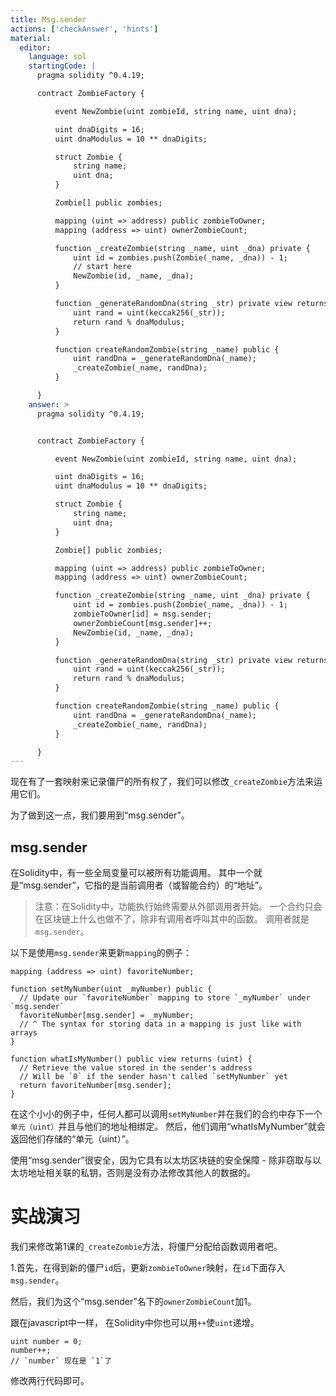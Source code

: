 ```yaml
---
title: Msg.sender
actions: ['checkAnswer', 'hints']
material:
  editor:
    language: sol
    startingCode: |
      pragma solidity ^0.4.19;

      contract ZombieFactory {

          event NewZombie(uint zombieId, string name, uint dna);

          uint dnaDigits = 16;
          uint dnaModulus = 10 ** dnaDigits;

          struct Zombie {
              string name;
              uint dna;
          }

          Zombie[] public zombies;

          mapping (uint => address) public zombieToOwner;
          mapping (address => uint) ownerZombieCount;

          function _createZombie(string _name, uint _dna) private {
              uint id = zombies.push(Zombie(_name, _dna)) - 1;
              // start here
              NewZombie(id, _name, _dna);
          }

          function _generateRandomDna(string _str) private view returns (uint) {
              uint rand = uint(keccak256(_str));
              return rand % dnaModulus;
          }

          function createRandomZombie(string _name) public {
              uint randDna = _generateRandomDna(_name);
              _createZombie(_name, randDna);
          }

      }
    answer: >
      pragma solidity ^0.4.19;


      contract ZombieFactory {

          event NewZombie(uint zombieId, string name, uint dna);

          uint dnaDigits = 16;
          uint dnaModulus = 10 ** dnaDigits;

          struct Zombie {
              string name;
              uint dna;
          }

          Zombie[] public zombies;

          mapping (uint => address) public zombieToOwner;
          mapping (address => uint) ownerZombieCount;

          function _createZombie(string _name, uint _dna) private {
              uint id = zombies.push(Zombie(_name, _dna)) - 1;
              zombieToOwner[id] = msg.sender;
              ownerZombieCount[msg.sender]++;
              NewZombie(id, _name, _dna);
          }

          function _generateRandomDna(string _str) private view returns (uint) {
              uint rand = uint(keccak256(_str));
              return rand % dnaModulus;
          }

          function createRandomZombie(string _name) public {
              uint randDna = _generateRandomDna(_name);
              _createZombie(_name, randDna);
          }

      }
---
```


现在有了一套映射来记录僵尸的所有权了，我们可以修改`_createZombie`方法来运用它们。

为了做到这一点，我们要用到“msg.sender”。

## msg.sender

在Solidity中，有一些全局变量可以被所有功能调用。 其中一个就是“msg.sender”，它指的是当前调用者（或智能合约）的“地址”。

>注意：在Solidity中，功能执行始终需要从外部调用者开始。 一个合约只会在区块链上什么也做不了，除非有调用者呼叫其中的函数。 调用者就是`msg.sender`。

以下是使用`msg.sender`来更新`mapping`的例子：

```
mapping (address => uint) favoriteNumber;

function setMyNumber(uint _myNumber) public {
  // Update our `favoriteNumber` mapping to store `_myNumber` under `msg.sender`
  favoriteNumber[msg.sender] = _myNumber;
  // ^ The syntax for storing data in a mapping is just like with arrays
}

function whatIsMyNumber() public view returns (uint) {
  // Retrieve the value stored in the sender's address
  // Will be `0` if the sender hasn't called `setMyNumber` yet
  return favoriteNumber[msg.sender];
}
```

在这个小小的例子中，任何人都可以调用`setMyNumber`并在我们的合约中存下一个`单元（uint）`并且与他们的地址相绑定。 然后，他们调用“whatIsMyNumber”就会返回他们存储的“单元（uint）”。

使用“msg.sender”很安全，因为它具有以太坊区块链的安全保障 - 除非窃取与以太坊地址相关联的私钥，否则是没有办法修改其他人的数据的。

# 实战演习

我们来修改第1课的`_createZombie`方法，将僵尸分配给函数调用者吧。

1.首先，在得到新的僵尸`id`后，更新`zombieToOwner`映射，在`id`下面存入`msg.sender`。

然后，我们为这个“msg.sender”名下的`ownerZombieCount`加1。

跟在javascript中一样， 在Solidity中你也可以用`++`使`uint`递增。

```
uint number = 0;
number++;
// `number` 现在是 `1`了
```

修改两行代码即可。
